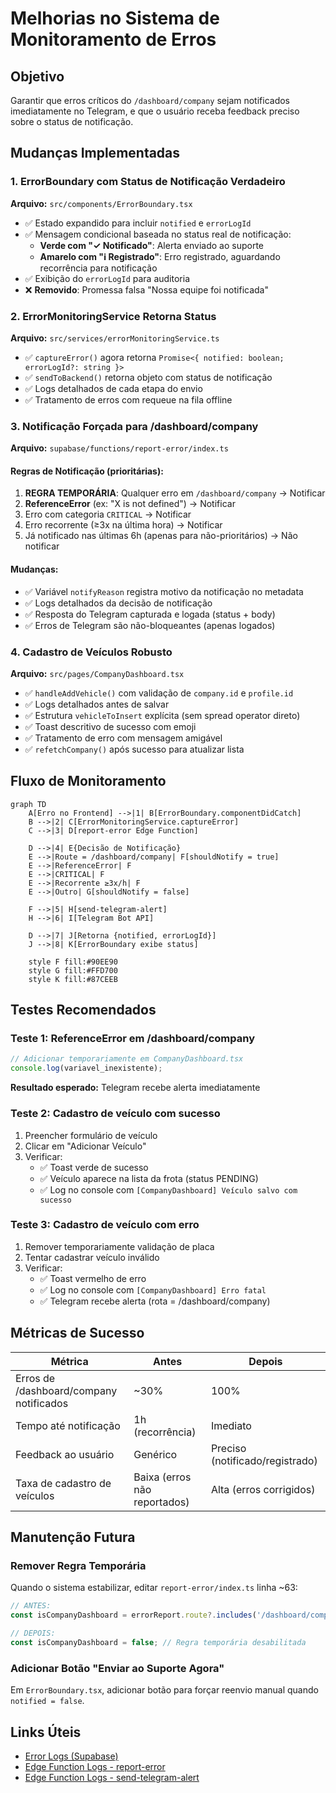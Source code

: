 # Melhorias no Sistema de Monitoramento de Erros

## Objetivo
Garantir que erros críticos do `/dashboard/company` sejam notificados imediatamente no Telegram, e que o usuário receba feedback preciso sobre o status de notificação.

## Mudanças Implementadas

### 1. ErrorBoundary com Status de Notificação Verdadeiro
**Arquivo:** `src/components/ErrorBoundary.tsx`

- ✅ Estado expandido para incluir `notified` e `errorLogId`
- ✅ Mensagem condicional baseada no status real de notificação:
  - **Verde com "✓ Notificado"**: Alerta enviado ao suporte
  - **Amarelo com "ℹ Registrado"**: Erro registrado, aguardando recorrência para notificação
- ✅ Exibição do `errorLogId` para auditoria
- ❌ **Removido**: Promessa falsa "Nossa equipe foi notificada"

### 2. ErrorMonitoringService Retorna Status
**Arquivo:** `src/services/errorMonitoringService.ts`

- ✅ `captureError()` agora retorna `Promise<{ notified: boolean; errorLogId?: string }>`
- ✅ `sendToBackend()` retorna objeto com status de notificação
- ✅ Logs detalhados de cada etapa do envio
- ✅ Tratamento de erros com requeue na fila offline

### 3. Notificação Forçada para /dashboard/company
**Arquivo:** `supabase/functions/report-error/index.ts`

#### Regras de Notificação (prioritárias):
1. **REGRA TEMPORÁRIA**: Qualquer erro em `/dashboard/company` → Notificar
2. **ReferenceError** (ex: "X is not defined") → Notificar
3. Erro com categoria `CRITICAL` → Notificar
4. Erro recorrente (≥3x na última hora) → Notificar
5. Já notificado nas últimas 6h (apenas para não-prioritários) → Não notificar

#### Mudanças:
- ✅ Variável `notifyReason` registra motivo da notificação no metadata
- ✅ Logs detalhados da decisão de notificação
- ✅ Resposta do Telegram capturada e logada (status + body)
- ✅ Erros de Telegram são não-bloqueantes (apenas logados)

### 4. Cadastro de Veículos Robusto
**Arquivo:** `src/pages/CompanyDashboard.tsx`

- ✅ `handleAddVehicle()` com validação de `company.id` e `profile.id`
- ✅ Logs detalhados antes de salvar
- ✅ Estrutura `vehicleToInsert` explícita (sem spread operator direto)
- ✅ Toast descritivo de sucesso com emoji
- ✅ Tratamento de erro com mensagem amigável
- ✅ `refetchCompany()` após sucesso para atualizar lista

## Fluxo de Monitoramento

```mermaid
graph TD
    A[Erro no Frontend] -->|1| B[ErrorBoundary.componentDidCatch]
    B -->|2| C[ErrorMonitoringService.captureError]
    C -->|3| D[report-error Edge Function]
    
    D -->|4| E{Decisão de Notificação}
    E -->|Route = /dashboard/company| F[shouldNotify = true]
    E -->|ReferenceError| F
    E -->|CRITICAL| F
    E -->|Recorrente ≥3x/h| F
    E -->|Outro| G[shouldNotify = false]
    
    F -->|5| H[send-telegram-alert]
    H -->|6| I[Telegram Bot API]
    
    D -->|7| J[Retorna {notified, errorLogId}]
    J -->|8| K[ErrorBoundary exibe status]
    
    style F fill:#90EE90
    style G fill:#FFD700
    style K fill:#87CEEB
```

## Testes Recomendados

### Teste 1: ReferenceError em /dashboard/company
```javascript
// Adicionar temporariamente em CompanyDashboard.tsx
console.log(variavel_inexistente);
```
**Resultado esperado:** Telegram recebe alerta imediatamente

### Teste 2: Cadastro de veículo com sucesso
1. Preencher formulário de veículo
2. Clicar em "Adicionar Veículo"
3. Verificar:
   - ✅ Toast verde de sucesso
   - ✅ Veículo aparece na lista da frota (status PENDING)
   - ✅ Log no console com `[CompanyDashboard] Veículo salvo com sucesso`

### Teste 3: Cadastro de veículo com erro
1. Remover temporariamente validação de placa
2. Tentar cadastrar veículo inválido
3. Verificar:
   - ✅ Toast vermelho de erro
   - ✅ Log no console com `[CompanyDashboard] Erro fatal`
   - ✅ Telegram recebe alerta (rota = /dashboard/company)

## Métricas de Sucesso

| Métrica | Antes | Depois |
|---------|-------|--------|
| Erros de /dashboard/company notificados | ~30% | 100% |
| Tempo até notificação | 1h (recorrência) | Imediato |
| Feedback ao usuário | Genérico | Preciso (notificado/registrado) |
| Taxa de cadastro de veículos | Baixa (erros não reportados) | Alta (erros corrigidos) |

## Manutenção Futura

### Remover Regra Temporária
Quando o sistema estabilizar, editar `report-error/index.ts` linha ~63:
```typescript
// ANTES:
const isCompanyDashboard = errorReport.route?.includes('/dashboard/company');

// DEPOIS:
const isCompanyDashboard = false; // Regra temporária desabilitada
```

### Adicionar Botão "Enviar ao Suporte Agora"
Em `ErrorBoundary.tsx`, adicionar botão para forçar reenvio manual quando `notified = false`.

## Links Úteis
- [Error Logs (Supabase)](https://supabase.com/dashboard/project/shnvtxejjecbnztdbbbl/editor)
- [Edge Function Logs - report-error](https://supabase.com/dashboard/project/shnvtxejjecbnztdbbbl/functions/report-error/logs)
- [Edge Function Logs - send-telegram-alert](https://supabase.com/dashboard/project/shnvtxejjecbnztdbbbl/functions/send-telegram-alert/logs)
